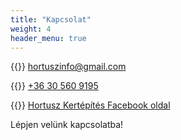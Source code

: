 ```yaml
---
title: "Kapcsolat"
weight: 4
header_menu: true
---
```


{{<icon class="fa fa-envelope">}}&nbsp;[hortuszinfo@gmail.com](mailto:hortuszinfo@gmail.com)

{{<icon class="fa fa-phone">}}&nbsp;[+36 30 560 9195](tel:+36305609195)

{{<icon class="fa fa-facebook">}}&nbsp;[Hortusz Kertépítés Facebook oldal](https://www.facebook.com/Hortusz-Kert%C3%A9p%C3%ADt%C3%A9s-Kertgondoz%C3%A1s-114016797865338)

Lépjen velünk kapcsolatba!
